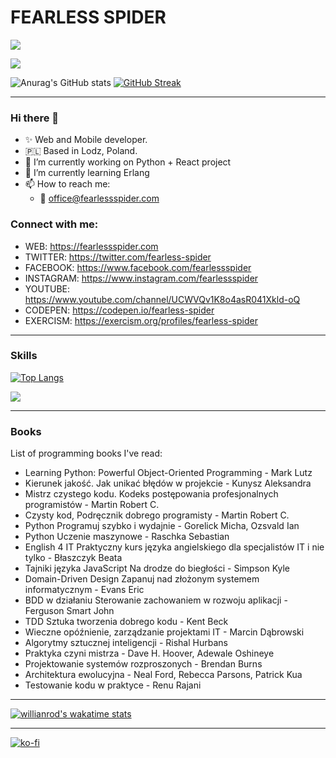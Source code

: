 # FEARLESS SPIDER

<img
  src="https://cr-ss-service.azurewebsites.net/api/ScreenShot?widget=summary&username=fearless-spider&badges=2&show-avatar=false&style=--header-bg-color:%23000;--border-radius:10px"
/>

<a href="https://www.codewars.com/users/fearless-spider"><img src="https://www.codewars.com/users/fearless-spider/badges/large"></a>


![Anurag's GitHub stats](https://github-readme-stats.vercel.app/api?username=fearless-spider&show_icons=true)
[![GitHub Streak](https://github-readme-streak-stats.herokuapp.com/?user=fearless-spider)](https://git.io/streak-stats)

---

### Hi there 👋

* ✨ Web and Mobile developer.
* 🇵🇱 Based in Lodz, Poland.
* 🔭 I’m currently working on Python + React project
* 🌱 I’m currently learning Erlang
* 📫 How to reach me: 
  * 📧 office@fearlessspider.com


### Connect with me:

* WEB: https://fearlessspider.com
* TWITTER: https://twitter.com/fearless-spider
* FACEBOOK: https://www.facebook.com/fearlessspider
* INSTAGRAM: https://www.instagram.com/fearlessspider
* YOUTUBE: https://www.youtube.com/channel/UCWVQv1K8o4asR041Xkld-oQ
* CODEPEN: https://codepen.io/fearless-spider
* EXERCISM: https://exercism.org/profiles/fearless-spider

---
### Skills

[![Top Langs](https://github-readme-stats.vercel.app/api/top-langs/?username=fearless-spider)](https://github.com/anuraghazra/github-readme-stats)

<img
  src="https://cr-skills-chart-widget.azurewebsites.net/api/api?username=fearless-spider&width=820"
/>

---
### Books
List of programming books I've read:
* Learning Python: Powerful Object-Oriented Programming - Mark Lutz
* Kierunek jakość. Jak unikać błędów w projekcie - Kunysz Aleksandra
* Mistrz czystego kodu. Kodeks postępowania profesjonalnych programistów - Martin Robert C.
* Czysty kod, Podręcznik dobrego programisty - Martin Robert C.
* Python Programuj szybko i wydajnie - Gorelick Micha, Ozsvald Ian
* Python Uczenie maszynowe - Raschka Sebastian
* English 4 IT Praktyczny kurs języka angielskiego dla specjalistów IT i nie tylko - Błaszczyk Beata
* Tajniki języka JavaScript Na drodze do biegłości - Simpson Kyle
* Domain-Driven Design Zapanuj nad złożonym systemem informatycznym - Evans Eric
* BDD w działaniu Sterowanie zachowaniem w rozwoju aplikacji - Ferguson Smart John
* TDD Sztuka tworzenia dobrego kodu - Kent Beck
* Wieczne opóźnienie, zarządzanie projektami IT - Marcin Dąbrowski
* Algorytmy sztucznej inteligencji - Rishal Hurbans
* Praktyka czyni mistrza - Dave H. Hoover, Adewale Oshineye
* Projektowanie systemów rozproszonych - Brendan Burns
* Architektura ewolucyjna - Neal Ford, Rebecca Parsons, Patrick Kua
* Testowanie kodu w praktyce - Renu Rajani

---

[![willianrod's wakatime stats](https://github-readme-stats.vercel.app/api/wakatime?username=fearlessspider)](https://github.com/anuraghazra/github-readme-stats)

---

[![ko-fi](https://ko-fi.com/img/githubbutton_sm.svg)](https://ko-fi.com/L3L37QTKJ)
